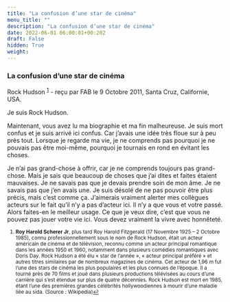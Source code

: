 ```yaml
---
title: "La confusion d’une star de cinéma"
menu_title: ""
description: "La confusion d’une star de cinéma"
date: 2022-06-01 06:00:01+00:202
draft: False
hidden: True
weight:
---
```

### La confusion d’une star de cinéma

Rock Hudson <sup id="a1">[1](#f1)</sup> - reçu par FAB le 9 Octobre 2011, Santa Cruz, Californie, USA.

Je suis Rock Hudson.

Maintenant, vous avez lu ma biographie et ma fin malheureuse. Je suis mort confus et je suis arrivé ici confus. Car j’avais une idée très floue sur à peu près tout. Lorsque je regarde ma vie, je ne comprends pas pourquoi je ne pouvais pas être moi-même, pourquoi je tournais en rond en évitant les choses.

Je n’ai pas grand-chose à offrir, car je ne comprends toujours pas grand-chose. Mais je sais que beaucoup de choses que j’ai dites et faites étaient mauvaises. Je ne savais pas que je devais prendre soin de mon âme. Je ne savais pas que j’en avais une. Je suis désolé de ne pas pouvoir être plus précis, mais c’est comme ça. J’aimerais vraiment alerter mes collègues acteurs sur le fait qu’il n’y a pas d’acteur ici. Il n’y a que vous et votre passé. Alors faites-en le meilleur usage. Ce que je veux dire, c’est que vous ne pouvez pas jouer votre vie ici. Vous devez vraiment la vivre avec honnêteté.
<small>

1. <large id="f1"> **Roy Harold Scherer Jr**, plus tard Roy Harold Fitzgerald (17 Novembre 1925 – 2 Octobre 1985), connu professionnellement sous le nom de Rock Hudson, était un acteur américain de cinéma et de télévision, reconnu comme un acteur principal romantique dans les années 1950 et 1960, notamment dans plusieurs comédies romantiques avec Doris Day. Rock Hudson a été élu « star de l’année », « acteur principal préféré » et autres titres similaires par de nombreux magazines de cinéma. Cet acteur de 1,96 m fut l’une des stars de cinéma les plus populaires et les plus connues de l’époque. Il a tourné près de 70 films et joué dans plusieurs productions télévisées au cours d’une carrière qui s’est étendue sur plus de quatre décennies. Rock Hudson est mort en 1985, étant l’une des premières grandes célébrités hollywoodiennes à mourir d’une maladie liée au sida. (Source : Wikipedia)[↩](#a1)
